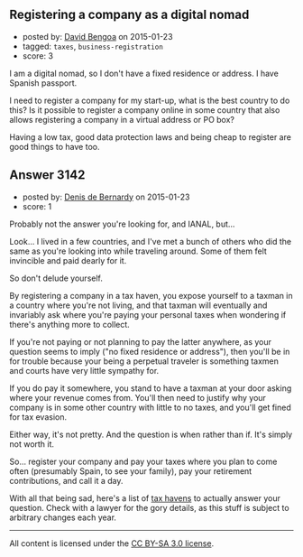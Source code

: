 ## Registering a company as a digital nomad

- posted by: [David Bengoa](https://stackexchange.com/users/1392293/david-bengoa) on 2015-01-23
- tagged: `taxes`, `business-registration`
- score: 3

<p>I am a digital nomad, so I don't have a fixed residence or address. I have Spanish passport.</p>

<p>I need to register a company for my start-up, what is the best country to do this? Is it possible to register a company online in some country that also allows registering a company in a virtual address or PO box?</p>

<p>Having a low tax, good data protection laws and being cheap to register are good things to have too.</p>



## Answer 3142

- posted by: [Denis de Bernardy](https://stackexchange.com/users/182468/denis-de-bernardy) on 2015-01-23
- score: 1

<p>Probably not the answer you're looking for, and IANAL, but...</p>

<p>Look... I lived in a few countries, and I've met a bunch of others who did the same as you're looking into while traveling around. Some of them felt invincible and paid dearly for it.</p>

<p>So don't delude yourself.</p>

<p>By registering a company in a tax haven, you expose yourself to a taxman in a country where you're not living, and that taxman will eventually and invariably ask where you're paying your personal taxes when wondering if there's anything more to collect.</p>

<p>If you're not paying or not planning to pay the latter anywhere, as your question seems to imply ("no fixed residence or address"), then you'll be in for trouble because your being a perpetual traveler is something taxmen and courts have very little sympathy for.</p>

<p>If you do pay it somewhere, you stand to have a taxman at your door asking where your revenue comes from. You'll then need to justify why your company is in some other country with little to no taxes, and you'll get fined for tax evasion.</p>

<p>Either way, it's not pretty. And the question is when rather than if. It's simply not worth it.</p>

<p>So... register your company and pay your taxes where you plan to come often (presumably Spain, to see your family), pay your retirement contributions, and call it a day.</p>

<p>With all that being sad, here's a list of <a href="http://en.m.wikipedia.org/wiki/Tax_haven" rel="nofollow">tax havens</a> to actually answer your question. Check with a lawyer for the gory details, as this stuff is subject to arbitrary changes each year.</p>




---

All content is licensed under the [CC BY-SA 3.0 license](https://creativecommons.org/licenses/by-sa/3.0/).
